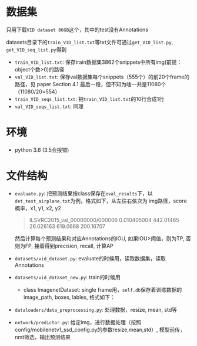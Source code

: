 # 数据集
只用下载`VID dataset 86GB`这个，其中的test没有Annotations

datasets目录下的`train_VID_list.txt`等txt文件可通过`get_VID_list.py`,  `get_VID_seq_list.py`得到

- `train_VID_list.txt`: 保存train数据集3862个snippets中所有img(前提：object个数>0)的路径
- `val_VID_list.txt`: 保存val数据集每个snippets（555个）的前20个frame的路径，见 paper Section 4.1 最后一段，但不知为啥一共是11080个（11080/20=554）
- `train_VID_seqs_list.txt`: 把`train_VID_list.txt`的10行合成1行
- `val_VID_seqs_list.txt`: 同理
# 环境
- python 3.6 (3.5会报错)
# 文件结构
- `evaluate.py`: 把预测结果按class保存在`eval_results`下，以`det_test_airplane.txt`为例，格式如下，从左往右依次为 img路径，score概率，x1, y1, x2, y2 
  > ILSVRC2015_val_00000000/000006 0.010405004 442.01465 26.026163 619.0668 200.16707
  
  然后计算每个预测结果和对应Annotations的IOU, 如果IOU>阈值，则为TP, 否则为FP, 接着得到precision, recall, 计算AP
- `datasets/vid_dataset.py`: evaluate的时候用，读取数据集，读取Annotations
- `datasets/vid_dataset_new.py`: train的时候用
  - class ImagenetDataset: single frame用，`self.db`保存着训练数据的image_path, boxes, lables, 格式如下：
  
- `dataloaders/data_preprocessing.py`: 处理数据，resize, mean, std等
- `network/predictor.py`: 给定img，进行数据处理（按照config/mobilenetv1_ssd_config.py的参数resize,mean,std）, 模型前传，nmt筛选，输出预测结果
